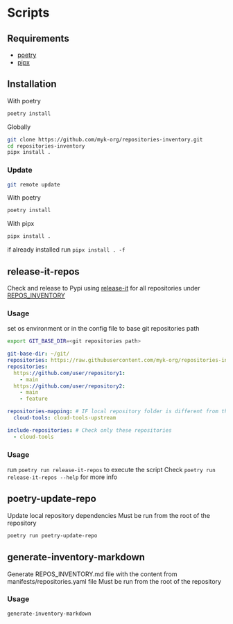 # Scripts

## Requirements

- [poetry](https://python-poetry.org/)
- [pipx](https://github.com/pypa/pipx)

## Installation

With poetry

```bash
poetry install
```

Globally

```bash
git clone https://github.com/myk-org/repositories-inventory.git
cd repositories-inventory
pipx install .
```

### Update

```bash
git remote update
```

With poetry

```bash
poetry install
```

With pipx

```bash
pipx install .
```

if already installed run `pipx install . -f`

## release-it-repos

Check and release to Pypi using [release-it](https://github.com/release-it/release-it) for all repositories under [REPOS_INVENTORY](../REPOS_INVENTORY.md)

### Usage

set os environment or in the config file to base git repositories path

```bash
export GIT_BASE_DIR=<git repositories path>
```

```yaml
git-base-dir: ~/git/
repositories: https://raw.githubusercontent.com/myk-org/repositories-inventory/refs/heads/main/REPOS_INVENTORY.md
repositories:
  https://github.com/user/repository1:
    - main
  https://github.com/user/repository2:
    - main
    - feature

repositories-mapping: # IF local repository folder is different from the repository name
  cloud-tools: cloud-tools-upstream

include-repositories: # Check only these repositories
  - cloud-tools
```

### Usage

run `poetry run release-it-repos` to execute the script
Check `poetry run release-it-repos --help` for more info

## poetry-update-repo

Update local repository dependencies
Must be run from the root of the repository

```bash
poetry run poetry-update-repo
```

## generate-inventory-markdown

Generate REPOS_INVENTORY.md file with the content from manifests/repositories.yaml file
Must be run from the root of the repository

### Usage

```bash
generate-inventory-markdown
```

